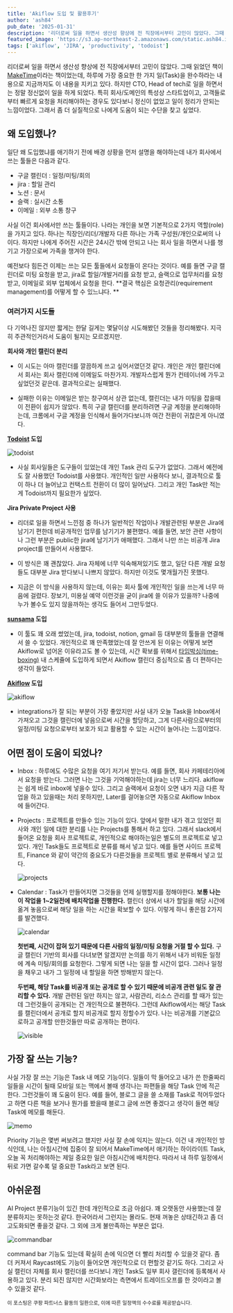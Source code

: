 ```yaml
---
title: 'Akiflow 도입 및 활용후기'
author: 'ash84'
pub_date: '2025-01-31'
description: '리더로써 일을 하면서 생산성 향상에 전 직장에서부터 고민이 많았다. 그때 읽었던 책이 [MakeTime](https://link.coupang.com/a/ccn0Lj)이라는 책이었는데, 하루에 가장 중요한 한 가지 일(Task)을 완수하라는 내용으로 지금까지도 이 내용을 지키고 있다.  하지만 CTO, Head of tech로 일을 하면서는 정말 정신없이 일을 하게 되었다. 특히 회사/도메인의 특성상 스타트업이고, 고객들로부터 빠르게 요청을 처리해야하는 경우도 있다보니 정신이 없었고 일이 정리가 안되는 느낌이었다. 그래서 좀 더 실'
featured_image: 'https://s3.ap-northeast-2.amazonaws.com/static.ash84.io/images/blog/akiflow-adoption-utilization/image.jpg'
tags: ['akiflow', 'JIRA', 'productivity', 'todoist']
---
```


리더로써 일을 하면서 생산성 향상에 전 직장에서부터 고민이 많았다. 그때 읽었던 책이 [MakeTime](https://link.coupang.com/a/ccn0Lj)이라는 책이었는데, 하루에 가장 중요한 한 가지 일(Task)을 완수하라는 내용으로 지금까지도 이 내용을 지키고 있다.  하지만 CTO, Head of tech로 일을 하면서는 정말 정신없이 일을 하게 되었다. 특히 회사/도메인의 특성상 스타트업이고, 고객들로부터 빠르게 요청을 처리해야하는 경우도 있다보니 정신이 없었고 일이 정리가 안되는 느낌이었다. 그래서 좀 더 실질적으로 나에게 도움이 되는 수단을 찾고 싶었다. 

## 왜 도입했나? 

일단 왜 도입했냐를 애기하기 전에 배경 상황을 먼저 설명을 해야하는데 내가 회사에서 쓰는 툴들은 다음과 같다. 

- 구글 캘린더 : 일정/미팅/회의 
- jira : 할일 관리 
- 노션 : 문서 
- 슬랙 : 실시간 소통 
- 이메일 : 외부 소통 창구 

사실 이건 회사에서만 쓰는 툴들이다. 나라는 개인을 보면 기본적으로 2가지 역할(role)을 가지고 있다. 하나는 직장인/리더/개발자 다른 하나는 가족 구성원/개인으로써의 나이다. 하지만 나에게 주어진 시간은 24시간 밖에 안되고 나는 회사 일을 하면서 나를 챙기고 가장으로써 가족을 챙겨야 한다. 

예전보다 힘든건 이제는 쓰는 모든 툴들에서 요청들이 온다는 것이다. 예를 들면 구글 캘린더로 미팅 요청을 받고, jira로 할일/개발거리를 요청 받고, 슬랙으로 업무처리를 요청받고, 이메일로 외부 업체에서 요청을 한다. **결국 핵심은 요청관리(requirement management)를 어떻게 할 수 있느냐다. **

### 여러가지 시도들 

다 기억나진 않지만 짧게는 한달 길게는 몇달이상 시도해봤던 것들을 정리해봤다. 지극히 주관적인거라서 도움이 될지는 모르겠지만.

**회사와 개인 캘린더 분리**

  - 이 시도는 아마 캘린더를 깔끔하게 쓰고 싶어서였던것 같다. 개인은 개인 캘린더에서 회사는 회사 캘린더에 이메일도 마찬가지. 개발자스럽게 뭔가 컨테이너에 가두고 싶었던것 같은데. 결과적으로는 실패했다. 

  - 실패한 이유는 이메일은 받는 창구여서 상관 없는데, 캘린더는 내가 미팅을 잡을때 이 전환이 쉽지가 않았다. 특히 구글 캘린더를 분리하려면 구글 계정을 분리해야하는데, 크롬에서 구글 계정을 인식해서 들어가다보니까 여간 전환이 귀찮은게 아니였다.

**[Todoist](https://www.todoist.com/ko) 도입**


![todoist](https://s3.ap-northeast-2.amazonaws.com/static.ash84.io/images/blog/akiflow-adoption-utilization/Todoist_logo.png)

- 사실 회사일들은 도구들이 있었는데 개인 Task 관리 도구가 없었다. 그래서 예전에도 잘 사용했던 Todoist를 사용했다. 개인적인 일만 사용하다 보니, 결과적으로 툴이 하나 더 늘어났고 컨택스트 전환이 더 많이 일어났다. 그리고 개인 Task만 적는게 Todoist까지 필요한가 싶었다. 


**Jira Private Project 사용** 

  - 리더로 일을 하면서 느낀점 중 하나가 일반적인 작업이나 개발관련된 부분은 Jira에 남기기 편한데 비공개적인 업무를 남기기가 불편했다. 예를 들면, 보안 관련 사항이나 그런 부분은 public한 jira에 남기기가 애매했다. 그래서 나만 쓰는 비공개 Jira project를 만들어서 사용했다.

  - 이 방식은 꽤 괜찮았다. Jira 자체에 너무 익숙해져있기도 했고, 일단 다른 개발 요청들도 대부분 Jira 받다보니 나쁘지 않았다. 하지만 이것도 몇개월가진 못했다. 

  - 지금은 이 방식을 사용하지 않는데, 이유는 회사 툴에 개인적인 일을 쓰는게 너무 마음에 걸렸다. 장보기, 미용실 예약 이런것을 굳이 jira에 쓸 이유가 있을까? 나중에 누가 볼수도 있지 않을까하는 생각도 들어서 그만두었다. 

**[sunsama](https://www.sunsama.com/) 도입**  
  -  이 툴도 꽤 오래 썼었는데, jira, todoist, notion, gmail 등 대부분의 툴들을 연결해서 쓸 수 있었다. 개인적으로 꽤 만족했었는데 잘 안쓰게 된 이유는 어떻게 보면 Akiflow로 넘어온 이유라고도 볼 수 있는데, 시간 확보를 위해서 [타임박싱(time-boxing)](https://asana.com/ko/resources/what-is-timeboxing) 내 스케쥴에 도입하게 되면서 Akiflow 캘린더 중심적으로 좀 더 편하다는 생각이 들었다. 


**[Akiflow](https://akiflow.com/) 도입**

![akiflow](https://s3.ap-northeast-2.amazonaws.com/static.ash84.io/images/blog/akiflow-adoption-utilization/akiflow.png)

  - integrations가 잘 되는 부분이 가장 좋았지만 사실 내가 오늘 Task을 Inbox에서 가져오고 그것을 캘린더에 넣음으로써 시간을 할당하고, 그게 다른사람으로부터의 일정/미팅 요청으로부터 보호가 되고 활용할 수 있는 시간이 늘어나는 느낌이었다. 

## 어떤 점이 도움이 되었나? 

- Inbox : 하루에도 수많은 요청을 여기 저기서 받는다. 예를 들면, 회사 카페테리아에서 요청을 받는다. 그러면 나는 그것을 기억해야하는데 jira는 너무 느리다. akiflow는 쉽게 바로 inbox에 넣을수 있다. 그리고 슬랙에서 요청이 오면 내가 지금 다른 작업을 하고 있을때는 처리 못하지만, Later를 걸어놓으면 자동으로 Akiflow Inbox에 들어간다. 

- Projects : 프로젝트를 만들수 있는 기능이 있다. 앞에서 말한 내가 겪고 있었던 회사와 개인 일에 대한 분리를 나는 Projects를 통해서 하고 있다. 그래서 slack에서 들어온 요청을 회사 프로젝트로, 개인적으로 해야하는일은 별도의 프로젝트로 넣고 있다. 개인 Task들도 프로젝트로 분류를 해서 넣고 있다. 예를 들면 사이드 프로젝트, Finance 와 같이 약간의 중요도가 다른것들을 프로젝트 별로 분류해서 넣고 있다. 

  ![projects](https://s3.ap-northeast-2.amazonaws.com/static.ash84.io/images/blog/akiflow-adoption-utilization/projects.png)

- Calendar : Task가 만들어지면 그것들을 언제 실행할지를 정해야한다. **보통 나는 이 작업을 1~2일전에 배치작업을 진행한다.** 캘린더 상에서 내가 할일을 해당 시간에 옮겨 놓음으로써 해당 일을 하는 시간을 확보할 수 있다. 이렇게 하니 좋은점 2가지를 발견했다. 

  ![calendar](https://s3.ap-northeast-2.amazonaws.com/static.ash84.io/images/blog/akiflow-adoption-utilization/full.png)
  
    **첫번째, 시간이 잡혀 있기 때문에 다른 사람의 일정/미팅 요청을 거절 할 수 있다.** 구글 캘린더 기반의 회사를 다녀보면 알겠지만 논의를 하기 위해서 내가 비워둔 일정에 계속 미팅/회의를 요청한다. 그렇게 되면 나는 일을 할 시간이 없다. 그러나 일정을 채우고 내가 그 일정에 내 할일을 하면 방해받지 않는다. 
  
   **두번째, 해당 Task를 비공개 또는 공개로 할 수 있기 때문에 비공개 관련 일도 잘 관리할 수 있다.** 개발 관련된 일만 하지는 않고, 사람관리, 리소스 관리를 할 때가 있는데 그런것들이 공개되는 건 개인적으로 불편하다. 그런데 Akiflow에서는 해당 Task를 캘린더에서 공개로 할지 비공개로 할지 정할수가 있다. 나는 비공개를 기본값으로하고 공개할 만한것들만 따로 공개하는 편이다. 

  ![visible](https://s3.ap-northeast-2.amazonaws.com/static.ash84.io/images/blog/akiflow-adoption-utilization/visibility.png)


## 가장 잘 쓰는 기능? 

사실 가장 잘 쓰는 기능은 Task 내 메모 기능이다. 일들이 막 들어오고 내가 쓴 한줄짜리 일들을 시간이 될때 모바일 또는 맥에서 볼때 생각나는 파편들을 해당 Task 안에 적곤 한다. 그런것들이 꽤 도움이 된다. 예를 들어, 블로그 글을 쓸 소재를 Task로 적어두었다고 하면 다른 책을 보거나 뭔가를 봤을때 블로그 글에 쓰면 좋겠다고 생각이 들면 해당 Task에 메모를 해둔다. 

![memo](https://s3.ap-northeast-2.amazonaws.com/static.ash84.io/images/blog/akiflow-adoption-utilization/memo.png)

Priority 기능은 몇번 써보려고 했지만 사실 잘 손에 익지는 않는다. 이건 내 개인적인 방식인데, 나는 아침시간에 집중이 잘 되어서 MakeTime에서 애기하는 하이라이트 Task, 오늘 꼭 처리해야하는 제일 중요한 일은 아침시간에 배치한다. 따라서 내 하루 일정에서 뒤로 가면 갈수록 덜 중요한 Task라고 보면 된다.

## 아쉬운점 

AI Project 분류기능이 있긴 한데 개인적으로 조금 아쉽다. 꽤 오랫동안 사용했는데 잘 분류하지는 못하는것 같다. 한국어라서 그런지는 몰라도. 현재 꺼놓은 상태긴하고 좀 더 고도화되면 좋을것 같다. 그 외에 크게 불만족하는 부분은 없다.

![commandbar](https://s3.ap-northeast-2.amazonaws.com/static.ash84.io/images/blog/akiflow-adoption-utilization/commandbar.png)

command bar 기능도 있는데 확실히 손에 익으면 더 빨리 처리할 수 있을것 같다. 좀 더 커져서 Raycast에도 기능이 들어오면 개인적으로 더 편할것 같기도 하다. 그리고 사실 캘린더 자체를 회사 캘린더를 쓰다보니 개인 Task도 일부 회사 갤린더에 등록해서 사용하고 있다. 분리 되진 않지만 시간화보라는 측면에서 트레이드오프를 한 것이라고 볼 수 있을것 같다.


<small>이 포스팅은 쿠팡 파트너스 활동의 일환으로, 이에 따른 일정액의 수수료를 제공받습니다.</small>
